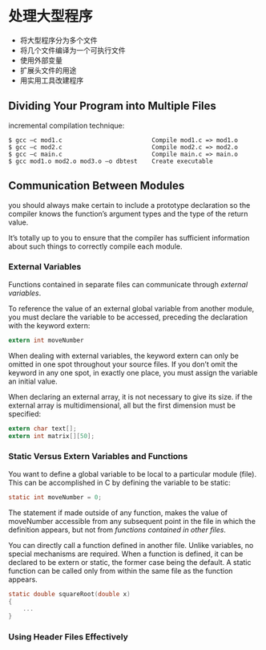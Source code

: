 # 处理大型程序

- 将大型程序分为多个文件
- 将几个文件编译为一个可执行文件
- 使用外部变量
- 扩展头文件的用途
- 用实用工具改建程序

## Dividing Your Program into Multiple Files

incremental compilation technique:

```code
$ gcc –c mod1.c                         Compile mod1.c => mod1.o
$ gcc –c mod2.c                         Compile mod2.c => mod2.o
$ gcc –c main.c                         Compile main.c => main.o
$ gcc mod1.o mod2.o mod3.o –o dbtest    Create executable
```

## Communication Between Modules

you should always make certain to include a prototype declaration so the compiler knows the function’s argument types and the type of the return value.

It’s totally up to you to ensure that the compiler has sufficient information about such things to correctly compile each module.

### External Variables

Functions contained in separate files can communicate through _external variables_.

To reference the value of an external global variable from another module, you must declare the variable to be accessed, preceding the declaration with the keyword extern:

```c
extern int moveNumber
```

When dealing with external variables, the keyword extern can only be omitted in one spot throughout your source files. If you don’t omit the keyword in any one spot, in exactly one place, you must assign the variable an initial value.

When declaring an external array, it is not necessary to give its size. if the external array is multidimensional, all but the first dimension must be specified:

```c
extern char text[];
extern int matrix[][50];
```

### Static Versus Extern Variables and Functions

You want to define a global variable to be local to a particular module (file). This can be accomplished in C by defining the variable to be static:

```c
static int moveNumber = 0;
```

The statement if made outside of any function, makes the value of moveNumber accessible from any subsequent point in the file in which the definition appears, but not from _functions contained in other files_.

You can directly call a function defined in another file. Unlike variables, no special mechanisms are required. When a function is defined, it can be declared to be extern or static, the former case being the default. A static function can be called only from within the same file as the function appears.

```c
static double squareRoot(double x)
{
    ...
}
```

### Using Header Files Effectively
